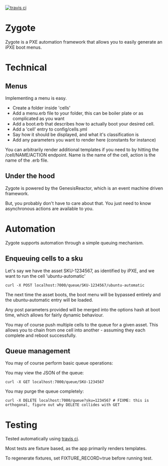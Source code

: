 [![travis ci](https://travis-ci.org/dalehamel/zygote-gem.svg)](https://travis-ci.org/dalehamel/zygote-gem)

# Zygote

Zygote is a PXE automation framework that allows you to easily generate an iPXE boot menus.

# Technical

## Menus

Implementing a menu is easy.

* Create a folder inside 'cells'
* Add a menu.erb file to your folder, this can be boiler plate or as complicated as you want
* Add a boot.erb that describes how to actually boot your desired cell.
* Add a 'cell' entry to config/cells.yml
 * Say how it should be displayed, and what it's classification is
 * Add any parameters you want to render here (constants for instance)

You can arbitrarily render additional templates if you need to by hitting the /cell/NAME/ACTION endpoint. Name is the name of the cell, action is the name of the .erb file.

## Under the hood

Zygote is powered by the GenesisReactor, which is an event machine driven framework.

But, you probably don't have to care about that. You just need to know asynchronous actions are available to you.

# Automation

Zygote supports automation through a simple queuing mechanism.


## Enqueuing cells to a sku

Let's say we have the asset SKU-1234567, as identified by iPXE, and we want to run the cell 'ubuntu-automatic'

```
curl -X POST localhost:7000/queue/SKU-1234567/ubuntu-automatic
```

The next time the asset boots, the boot menu will be bypassed entirely and the ubuntu-automatic entry will be loaded.

Any post parameters provided will be merged into the options hash at boot time, which allows for fairly dynamic behaviour.

You may of course push multiple cells to the queue for a given asset. This allows you to chain from one cell into another - assuming they each complete and reboot successfully.

## Queue management

You may of course perform basic queue operations:

You may view the JSON of the queue:

```
curl -X GET localhost:7000/queue/SKU-1234567
```

You may purge the queue completely:

```
curl -X DELETE localhost:7000/queue?sku=1234567 # FIXME: this is orthogonal, figure out why DELETE collides with GET
```

# Testing

Tested automatically using [travis ci](https://travis-ci.org/dalehamel/zygote-gem).

Most tests are fixture based, as the app primarily renders templates.

To regenerate fixtures, set FIXTURE\_RECORD=true before running test.
